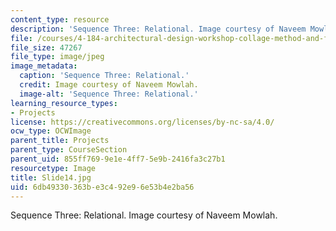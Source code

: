```yaml
---
content_type: resource
description: 'Sequence Three: Relational. Image courtesy of Naveem Mowlah.'
file: /courses/4-184-architectural-design-workshop-collage-method-and-form-spring-2004/6db49330363be3c492e96e53b4e2ba56_Slide14.jpg
file_size: 47267
file_type: image/jpeg
image_metadata:
  caption: 'Sequence Three: Relational.'
  credit: Image courtesy of Naveem Mowlah.
  image-alt: 'Sequence Three: Relational.'
learning_resource_types:
- Projects
license: https://creativecommons.org/licenses/by-nc-sa/4.0/
ocw_type: OCWImage
parent_title: Projects
parent_type: CourseSection
parent_uid: 855ff769-9e1e-4ff7-5e9b-2416fa3c27b1
resourcetype: Image
title: Slide14.jpg
uid: 6db49330-363b-e3c4-92e9-6e53b4e2ba56
---
```

Sequence Three: Relational. Image courtesy of Naveem Mowlah.
